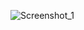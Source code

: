 



![Screenshot_1](https://user-images.githubusercontent.com/89051381/176566873-84c03414-4d8e-4a88-83e1-15dbb0152254.jpg)
